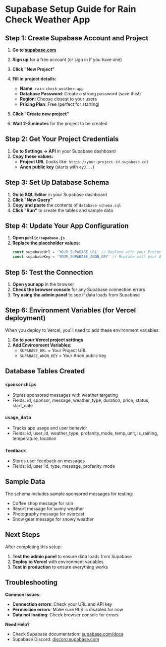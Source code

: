 # Supabase Setup Guide for Rain Check Weather App

## Step 1: Create Supabase Account and Project

1. **Go to [supabase.com](https://supabase.com)**
2. **Sign up** for a free account (or sign in if you have one)
3. **Click "New Project"**
4. **Fill in project details:**
   - **Name**: `rain-check-weather-app`
   - **Database Password**: Create a strong password (save this!)
   - **Region**: Choose closest to your users
   - **Pricing Plan**: Free (perfect for starting)

5. **Click "Create new project"**
6. **Wait 2-3 minutes** for the project to be created

## Step 2: Get Your Project Credentials

1. **Go to Settings → API** in your Supabase dashboard
2. **Copy these values:**
   - **Project URL** (looks like: `https://your-project-id.supabase.co`)
   - **Anon public key** (starts with `eyJ...`)

## Step 3: Set Up Database Schema

1. **Go to SQL Editor** in your Supabase dashboard
2. **Click "New Query"**
3. **Copy and paste** the contents of `database-schema.sql`
4. **Click "Run"** to create the tables and sample data

## Step 4: Update Your App Configuration

1. **Open `public/supabase.js`**
2. **Replace the placeholder values:**
   ```javascript
   const supabaseUrl = 'YOUR_SUPABASE_URL' // Replace with your Project URL
   const supabaseKey = 'YOUR_SUPABASE_ANON_KEY' // Replace with your Anon public key
   ```

## Step 5: Test the Connection

1. **Open your app** in the browser
2. **Check the browser console** for any Supabase connection errors
3. **Try using the admin panel** to see if data loads from Supabase

## Step 6: Environment Variables (for Vercel deployment)

When you deploy to Vercel, you'll need to add these environment variables:

1. **Go to your Vercel project settings**
2. **Add Environment Variables:**
   - `SUPABASE_URL` = Your Project URL
   - `SUPABASE_ANON_KEY` = Your Anon public key

## Database Tables Created

### `sponsorships`
- Stores sponsored messages with weather targeting
- Fields: id, sponsor, message, weather_type, duration, price, status, start_date

### `usage_data`
- Tracks app usage and user behavior
- Fields: id, user_id, weather_type, profanity_mode, temp_unit, is_raining, temperature, location

### `feedback`
- Stores user feedback on messages
- Fields: id, user_id, type, message, profanity_mode

## Sample Data

The schema includes sample sponsored messages for testing:
- Coffee shop message for rain
- Resort message for sunny weather
- Photography message for overcast
- Snow gear message for snowy weather

## Next Steps

After completing this setup:
1. **Test the admin panel** to ensure data loads from Supabase
2. **Deploy to Vercel** with environment variables
3. **Test in production** to ensure everything works

## Troubleshooting

**Common Issues:**
- **Connection errors**: Check your URL and API key
- **Permission errors**: Make sure RLS is disabled for now
- **Data not loading**: Check browser console for errors

**Need Help?**
- Check Supabase documentation: [supabase.com/docs](https://supabase.com/docs)
- Supabase Discord: [discord.supabase.com](https://discord.supabase.com)
